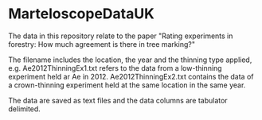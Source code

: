# MarteloscopeDataUK
The data in this repository relate to the paper "Rating experiments in forestry: How much agreement is there in tree marking?"

The filename includes the location, the year and the thinning type applied, e.g. Ae2012ThinningEx1.txt refers to the data from a low-thinning experiment held ar Ae in 2012. Ae2012ThinningEx2.txt contains the data of a crown-thinning experiment held at the same location in the same year.

The data are saved as text files and the data columns are tabulator delimited.

